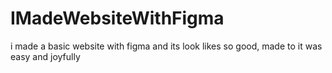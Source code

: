 # IMadeWebsiteWithFigma
 i made a basic website with figma and its look likes so good, made to it was easy and joyfully
